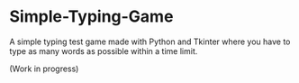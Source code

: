 # Simple-Typing-Game
A simple typing test game made with Python and Tkinter where you have to type as many words as possible within a time limit.

(Work in progress)

